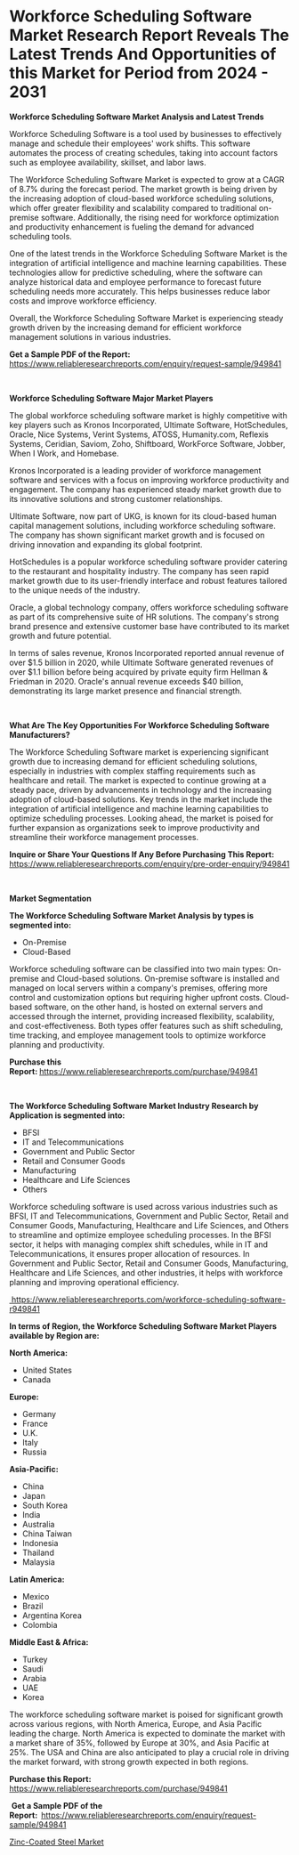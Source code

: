 <p><h1>Workforce Scheduling Software Market Research Report Reveals The Latest Trends And Opportunities of this Market for Period from 2024 - 2031</h1></p><p><strong>Workforce Scheduling Software Market Analysis and Latest Trends</strong></p>
<p><p>Workforce Scheduling Software is a tool used by businesses to effectively manage and schedule their employees' work shifts. This software automates the process of creating schedules, taking into account factors such as employee availability, skillset, and labor laws.</p><p>The Workforce Scheduling Software Market is expected to grow at a CAGR of 8.7% during the forecast period. The market growth is being driven by the increasing adoption of cloud-based workforce scheduling solutions, which offer greater flexibility and scalability compared to traditional on-premise software. Additionally, the rising need for workforce optimization and productivity enhancement is fueling the demand for advanced scheduling tools.</p><p>One of the latest trends in the Workforce Scheduling Software Market is the integration of artificial intelligence and machine learning capabilities. These technologies allow for predictive scheduling, where the software can analyze historical data and employee performance to forecast future scheduling needs more accurately. This helps businesses reduce labor costs and improve workforce efficiency.</p><p>Overall, the Workforce Scheduling Software Market is experiencing steady growth driven by the increasing demand for efficient workforce management solutions in various industries.</p></p>
<p><strong>Get a Sample PDF of the Report:&nbsp;</strong> <a href="https://www.reliableresearchreports.com/enquiry/request-sample/949841">https://www.reliableresearchreports.com/enquiry/request-sample/949841</a></p>
<p>&nbsp;</p>
<p><strong>Workforce Scheduling Software Major Market Players</strong></p>
<p><p>The global workforce scheduling software market is highly competitive with key players such as Kronos Incorporated, Ultimate Software, HotSchedules, Oracle, Nice Systems, Verint Systems, ATOSS, Humanity.com, Reflexis Systems, Ceridian, Saviom, Zoho, Shiftboard, WorkForce Software, Jobber, When I Work, and Homebase.</p><p>Kronos Incorporated is a leading provider of workforce management software and services with a focus on improving workforce productivity and engagement. The company has experienced steady market growth due to its innovative solutions and strong customer relationships.</p><p>Ultimate Software, now part of UKG, is known for its cloud-based human capital management solutions, including workforce scheduling software. The company has shown significant market growth and is focused on driving innovation and expanding its global footprint.</p><p>HotSchedules is a popular workforce scheduling software provider catering to the restaurant and hospitality industry. The company has seen rapid market growth due to its user-friendly interface and robust features tailored to the unique needs of the industry.</p><p>Oracle, a global technology company, offers workforce scheduling software as part of its comprehensive suite of HR solutions. The company's strong brand presence and extensive customer base have contributed to its market growth and future potential.</p><p>In terms of sales revenue, Kronos Incorporated reported annual revenue of over $1.5 billion in 2020, while Ultimate Software generated revenues of over $1.1 billion before being acquired by private equity firm Hellman & Friedman in 2020. Oracle's annual revenue exceeds $40 billion, demonstrating its large market presence and financial strength.</p></p>
<p>&nbsp;</p>
<p><strong>What Are The Key Opportunities For Workforce Scheduling Software Manufacturers?</strong></p>
<p><p>The Workforce Scheduling Software market is experiencing significant growth due to increasing demand for efficient scheduling solutions, especially in industries with complex staffing requirements such as healthcare and retail. The market is expected to continue growing at a steady pace, driven by advancements in technology and the increasing adoption of cloud-based solutions. Key trends in the market include the integration of artificial intelligence and machine learning capabilities to optimize scheduling processes. Looking ahead, the market is poised for further expansion as organizations seek to improve productivity and streamline their workforce management processes.</p></p>
<p><strong>Inquire or Share Your Questions If Any Before Purchasing This Report:</strong> <a href="https://www.reliableresearchreports.com/enquiry/pre-order-enquiry/949841">https://www.reliableresearchreports.com/enquiry/pre-order-enquiry/949841</a></p>
<p>&nbsp;</p>
<p><strong>Market Segmentation</strong></p>
<p><strong>The Workforce Scheduling Software Market Analysis by types is segmented into:</strong></p>
<p><ul><li>On-Premise</li><li>Cloud-Based</li></ul></p>
<p><p>Workforce scheduling software can be classified into two main types: On-premise and Cloud-based solutions. On-premise software is installed and managed on local servers within a company's premises, offering more control and customization options but requiring higher upfront costs. Cloud-based software, on the other hand, is hosted on external servers and accessed through the internet, providing increased flexibility, scalability, and cost-effectiveness. Both types offer features such as shift scheduling, time tracking, and employee management tools to optimize workforce planning and productivity.</p></p>
<p><strong>Purchase this Report:&nbsp;</strong><a href="https://www.reliableresearchreports.com/purchase/949841">https://www.reliableresearchreports.com/purchase/949841</a></p>
<p>&nbsp;</p>
<p><strong>The Workforce Scheduling Software Market Industry Research by Application is segmented into:</strong></p>
<p><ul><li>BFSI</li><li>IT and Telecommunications</li><li>Government and Public Sector</li><li>Retail and Consumer Goods</li><li>Manufacturing</li><li>Healthcare and Life Sciences</li><li>Others</li></ul></p>
<p><p>Workforce scheduling software is used across various industries such as BFSI, IT and Telecommunications, Government and Public Sector, Retail and Consumer Goods, Manufacturing, Healthcare and Life Sciences, and Others to streamline and optimize employee scheduling processes. In the BFSI sector, it helps with managing complex shift schedules, while in IT and Telecommunications, it ensures proper allocation of resources. In Government and Public Sector, Retail and Consumer Goods, Manufacturing, Healthcare and Life Sciences, and other industries, it helps with workforce planning and improving operational efficiency.</p></p>
<p><a href="https://www.reliableresearchreports.com/workforce-scheduling-software-r949841">&nbsp;https://www.reliableresearchreports.com/workforce-scheduling-software-r949841</a></p>
<p><strong>In terms of Region, the Workforce Scheduling Software Market Players available by Region are:</strong></p>
<p>
    <p> <strong> North America: </strong>
        <ul>
            <li>United States</li>
            <li>Canada</li>
        </ul>
        </p> 
    <p> <strong> Europe: </strong>
        <ul>
            <li>Germany</li>
            <li>France</li>
            <li>U.K.</li>
            <li>Italy</li>
            <li>Russia</li>
        </ul>
        </p> 
    <p> <strong> Asia-Pacific: </strong>
        <ul>
            <li>China</li>
            <li>Japan</li>
            <li>South Korea</li>
            <li>India</li>
            <li>Australia</li>
            <li>China Taiwan</li>
            <li>Indonesia</li>
            <li>Thailand</li>
            <li>Malaysia</li>
        </ul>
        </p> 
    <p> <strong> Latin America: </strong>
        <ul>
            <li>Mexico</li>
            <li>Brazil</li>
            <li>Argentina Korea</li>
            <li>Colombia</li>
        </ul>
        </p> 
    <p> <strong> Middle East & Africa: </strong>
        <ul>
            <li>Turkey</li>
            <li>Saudi</li>
            <li>Arabia</li>
            <li>UAE</li>
            <li>Korea</li>
        </ul>
    </p>
    </p>
<p><p>The workforce scheduling software market is poised for significant growth across various regions, with North America, Europe, and Asia Pacific leading the charge. North America is expected to dominate the market with a market share of 35%, followed by Europe at 30%, and Asia Pacific at 25%. The USA and China are also anticipated to play a crucial role in driving the market forward, with strong growth expected in both regions.</p></p>
<p><strong>Purchase this Report: </strong><a href="https://www.reliableresearchreports.com/purchase/949841">https://www.reliableresearchreports.com/purchase/949841</a></p>
<p>&nbsp;<strong>Get a Sample PDF of the Report:&nbsp;&nbsp;</strong><a href="https://www.reliableresearchreports.com/enquiry/request-sample/949841">https://www.reliableresearchreports.com/enquiry/request-sample/949841</a></p>
<p><strong></strong></p>
<p><p><a href="https://spotless-saver-8fd.notion.site/Zinc-Coated-Steel-Market-Analysis-Its-CAGR-Market-Segmentation-and-Global-Industry-Overview-a7e840512fd542318f53a7b74f3e7d08">Zinc-Coated Steel Market</a></p></p>